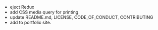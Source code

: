 - eject Redux
- add CSS media query for printing.
- update README.md, LICENSE, CODE_OF_CONDUCT, CONTRIBUTING
- add to portfolio site.
